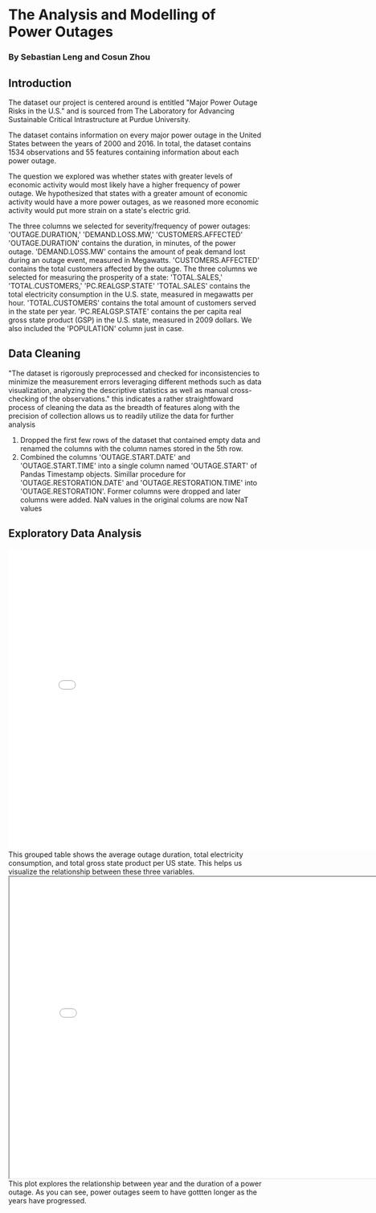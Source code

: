 # The Analysis and Modelling of Power Outages
### By Sebastian Leng and Cosun Zhou

## Introduction
The dataset our project is centered around is entitled "Major Power Outage Risks in the U.S." and is sourced from The Laboratory for Advancing Sustainable
Critical Intrastructure at Purdue University. 

The dataset contains information on every major power outage in the United States between the years of 2000 and 2016. In total, the dataset contains 1534 observations
and 55 features containing information about each power outage.

The question we explored was whether states with greater levels of economic activity would most likely have a higher frequency of power outage.
We hypothesized that states with a greater amount of economic activity would have a more power outages, as we reasoned more economic activity
would put more strain on a state's electric grid.

The three columns we selected for severity/frequency of power outages: 'OUTAGE.DURATION,' 'DEMAND.LOSS.MW,' 'CUSTOMERS.AFFECTED'
'OUTAGE.DURATION' contains the duration, in minutes, of the power outage.
'DEMAND.LOSS.MW' contains the amount of peak demand lost during an outage event, measured in Megawatts.
'CUSTOMERS.AFFECTED' contains the total customers affected by the outage.
The three columns we selected for measuring the prosperity of a state: 'TOTAL.SALES,' 'TOTAL.CUSTOMERS,' 'PC.REALGSP.STATE'
'TOTAL.SALES' contains the total electricity consumption in the U.S. state, measured in megawatts per hour.
'TOTAL.CUSTOMERS' contains the total amount of customers served in the state per year.
'PC.REALGSP.STATE' contains the per capita real gross state product (GSP) in the U.S. state, measured in 2009 dollars.
We also included the 'POPULATION' column just in case.

## Data Cleaning
"The dataset is rigorously preprocessed and checked for inconsistencies to minimize the measurement errors leveraging different methods such as data visualization, analyzing the descriptive statistics as well as manual cross-checking of the observations."
this indicates a rather straightfoward process of cleaning the data as the breadth of features along with the precision of collection allows us to readily utilize the data for further analysis
1. Dropped the first few rows of the dataset that contained empty data and renamed the columns with the column names stored in the 5th row.
2. Combined the columns 'OUTAGE.START.DATE' and 'OUTAGE.START.TIME' into a single column named 'OUTAGE.START' of Pandas Timestamp objects. Simillar procedure for 'OUTAGE.RESTORATION.DATE' and 'OUTAGE.RESTORATION.TIME' into 'OUTAGE.RESTORATION'. Former columns were dropped and later columns were added. NaN values in the original colums are now NaT values

## Exploratory Data Analysis

<iframe src="assets/group.html" width="800" height="600" frameborder="0" ></iframe>
This grouped table shows the average outage duration, total electricity consumption, and total gross state product per US state. This helps us visualize the relationship between these three variables.

<iframe src="assets/duration_year.html" width="800" height="600"></iframe>
This plot explores the relationship between year and the duration of a power outage. As you can see, power outages seem to have gottten longer as the years have progressed.

